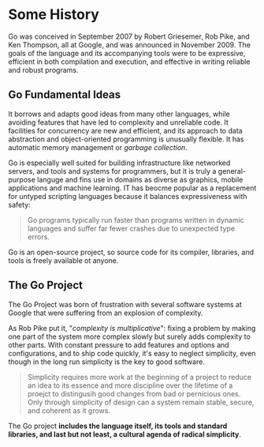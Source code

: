 # Some History

Go was conceived in September 2007 by Robert Griesemer, Rob Pike, and Ken Thompson, all at Google, and was announced in November 2009. The goals of the language and its accompanying tools were to be expressive, efficient in both compilation and execution, and effective in writing reliable and robust programs.

## Go Fundamental Ideas

It borrows and adapts good ideas from many other languages, while avoiding features that have led to complexity and unreliable code. It facilities for concurrency are new and efficient, and its approach to data abstraction and object-oriented programming is unusually flexible. It has automatic memory management or *garbage collection*.

Go is especially well suited for building infrastructure like networked servers, and tools and systems for programmers, but it is truly a general-purpose languge and fins use in domains as diverse as graphics, mobile applications and machine learning. IT has beocme popular as a replacement for untyped scripting languages because it balances expressiveness with safety:

> Go programs typically run faster than programs written in dynamic languages and suffer far fewer crashes due to unexpected type errors.

Go is an open-source project, so source code for its compiler, libraries, and tools is freely available ot anyone.

## The Go Project

The Go Project was born of frustration with several software systems at Google that were suffering from an explosion of complexity.

As Rob Pike put it, "*complexity is multiplicative*": fixing a problem by making one part of the system more complex slowly but surely adds complexity to other parts. With constant pressure to add features and options and configurations, and to ship code quickly, it's easy to neglect simplicity, even though in the long run simplicity is the key to good software.

> Simplicity requires more work at the beginning of a project to reduce an idea to its essence and more discipline over the lifetime of a proejct to distingusih good changes from bad or pernicious ones. Only through simplicity of design can a system remain stable, secure, and coherent as it grows.

The Go project **includes the language itself, its tools and standard libraries, and last but not least, a cultural agenda of radical simplicity**.
